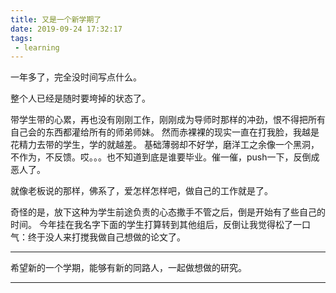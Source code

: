 ```yaml
---
title: 又是一个新学期了
date: 2019-09-24 17:32:17
tags:
 - learning
---
```


一年多了，完全没时间写点什么。

整个人已经是随时要垮掉的状态了。

带学生带的心累，再也没有刚刚工作，刚刚成为导师时那样的冲劲，恨不得把所有自己会的东西都灌给所有的师弟师妹。
然而赤裸裸的现实一直在打我脸，我越是花精力去带的学生，学的就越差。
基础薄弱却不好学，磨洋工之余像一个黑洞，不作为，不反馈。哎。。。也不知道到底是谁要毕业。催一催，push一下，反倒成恶人了。

就像老板说的那样，佛系了，爱怎样怎样吧，做自己的工作就是了。

奇怪的是，放下这种为学生前途负责的心态撒手不管之后，倒是开始有了些自己的时间。
今年挂在我名字下面的学生打算转到其他组后，反倒让我觉得松了一口气：终于没人来打搅我做自己想做的论文了。

---

希望新的一个学期，能够有新的同路人，一起做想做的研究。

---
